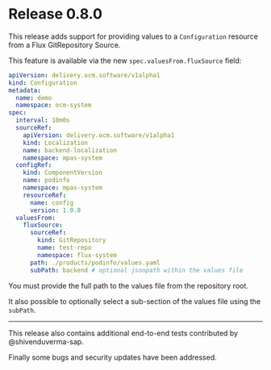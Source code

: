 # Release 0.8.0

This release adds support for providing values to a `Configuration` resource from a Flux GitRepository Source.

This feature is available via the new `spec.valuesFrom.fluxSource` field:

```yaml
apiVersion: delivery.ocm.software/v1alpha1
kind: Configuration
metadata:
  name: demo
  namespace: ocm-system
spec:
  interval: 10m0s
  sourceRef:
    apiVersion: delivery.ocm.software/v1alpha1
    kind: Localization
    name: backend-localization
    namespace: mpas-system
  configRef:
    kind: ComponentVersion
    name: podinfo
    namespace: mpas-system
    resourceRef:
      name: config
      version: 1.0.0
  valuesFrom:
    fluxSource:
      sourceRef:
        kind: GitRepository
        name: test-repo
        namespace: flux-system
      path: ./products/podinfo/values.yaml
      subPath: backend # optional jsonpath within the values file
```

You must provide the full path to the values file from the repository root.

It also possible to optionally select a sub-section of the values file using the `subPath`.

***

This release also contains additional end-to-end tests contributed by @shivenduverma-sap.

Finally some bugs and security updates have been addressed.
